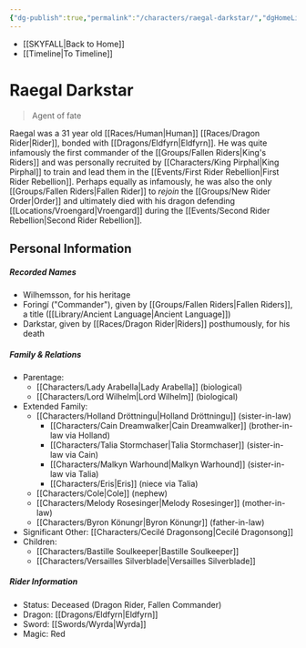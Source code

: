 ```yaml
---
{"dg-publish":true,"permalink":"/characters/raegal-darkstar/","dgHomeLink":false}
---
```


- [[SKYFALL\|Back to Home]]
- [[Timeline\|To Timeline]]

# Raegal Darkstar
>Agent of fate

Raegal was a 31 year old [[Races/Human\|Human]] [[Races/Dragon Rider\|Rider]], bonded with [[Dragons/Eldfyrn\|Eldfyrn]]. He was quite infamously the first commander of the [[Groups/Fallen Riders\|King's Riders]] and was personally recruited by [[Characters/King Pirphal\|King Pirphal]] to train and lead them in the [[Events/First Rider Rebellion\|First Rider Rebellion]]. Perhaps equally as infamously, he was also the only [[Groups/Fallen Riders\|Fallen Rider]] to *rejoin* the [[Groups/New Rider Order\|Order]] and ultimately died with his dragon defending [[Locations/Vroengard\|Vroengard]] during the [[Events/Second Rider Rebellion\|Second Rider Rebellion]].

## Personal Information

##### Recorded Names
- Wilhemsson, for his heritage
- Foringí ("Commander"), given by [[Groups/Fallen Riders\|Fallen Riders]], a title ([[Library/Ancient Language\|Ancient Language]])
- Darkstar, given by [[Races/Dragon Rider\|Riders]] posthumously, for his death 

##### Family & Relations
- Parentage: 
	- [[Characters/Lady Arabella\|Lady Arabella]] (biological)
	- [[Characters/Lord Wilhelm\|Lord Wilhelm]] (biological)
- Extended Family: 
	- [[Characters/Holland Dröttningu\|Holland Dröttningu]] (sister-in-law)
		- [[Characters/Cain Dreamwalker\|Cain Dreamwalker]] (brother-in-law via Holland)
		- [[Characters/Talia Stormchaser\|Talia Stormchaser]] (sister-in-law via Cain)
		- [[Characters/Malkyn Warhound\|Malkyn Warhound]] (sister-in-law via Talia)
		- [[Characters/Eris\|Eris]] (niece via Talia)
	- [[Characters/Cole\|Cole]] (nephew)
	- [[Characters/Melody Rosesinger\|Melody Rosesinger]] (mother-in-law)
	- [[Characters/Byron Könungr\|Byron Könungr]] (father-in-law)
- Significant Other: [[Characters/Cecilé Dragonsong\|Cecilé Dragonsong]]
- Children: 
	- [[Characters/Bastille Soulkeeper\|Bastille Soulkeeper]]
	- [[Characters/Versailles Silverblade\|Versailles Silverblade]]

##### Rider Information
- Status: Deceased (Dragon Rider, Fallen Commander)
- Dragon: [[Dragons/Eldfyrn\|Eldfyrn]]
- Sword: [[Swords/Wyrda\|Wyrda]]
- Magic: Red 
